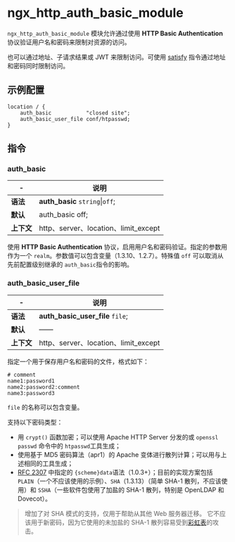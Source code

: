 # ngx_http_auth_basic_module

​`ngx_http_auth_basic_module`​ 模块允许通过使用 **HTTP Basic Authentication** 协议验证用户名和密码来限制对资源的访问。

也可以通过地址、子请求结果或 JWT 来限制访问。可使用 [satisfy](https://github.com/DocsHome/nginx-docs/tree/f6135c42a499e9fab0adb433738fcf8cd4041627/模块参考/http/ngx_http_core_module.html#satisfy) 指令通过地址和密码同时限制访问。

## 示例配置

```
location / {
    auth_basic           "closed site";
    auth_basic_user_file conf/htpasswd;
}
```

## 指令

### auth\_basic

|-|说明|
| ---| ------------------------------------------|
|**语法**|**auth_basic** `string`​\|`off`​;|
|**默认**|auth\_basic off;|
|**上下文**|http、server、location、limit\_except|

使用 **HTTP Basic Authentication** 协议，启用用户名和密码验证。指定的参数用作为一个 `realm`​。参数值可以包含变量（1.3.10、1.2.7）。特殊值 `off`​ 可以取消从先前配置级别继承的 `auth_basic`​ 指令的影响。

### auth\_basic\_user\_file

|-|说明|
| ---| ------------------------------------------|
|**语法**|**auth_basic_user_file** `file`​;|
|**默认**|——|
|**上下文**|http、server、location、limit\_except|

指定一个用于保存用户名和密码的文件，格式如下：

```
# comment
name1:password1
name2:password2:comment
name3:password3
```

​`file`​ 的名称可以包含变量。

支持以下密码类型：

* 用 `crypt()`​ 函数加密；可以使用 Apache HTTP Server 分发的或 `openssl passwd`​ 命令中的 `htpasswd`​ 工具生成；
* 使用基于 MD5 密码算法（apr1）的 Apache 变体进行散列计算；可以用与上述相同的工具生成；
* [RFC 2307](https://tools.ietf.org/html/rfc2307#section-5.3) 中指定的 `{scheme}data`​ 语法（1.0.3+）；目前的实现方案包括 `PLAIN`​（一个不应该使用的示例）、`SHA`​（1.3.13）（简单 SHA-1 散列，不应该使用）和 `SSHA`​（一些软件包使用了加盐的 SHA-1 散列，特别是 OpenLDAP 和 Dovecot）。

> 增加了对 SHA 模式的支持，仅用于帮助从其他 Web 服务器迁移。 它不应该用于新密码，因为它使用的未加盐的 SHA-1 散列容易受到[彩虹表](http://en.wikipedia.org/wiki/Rainbow_attack)的攻击。

‍

